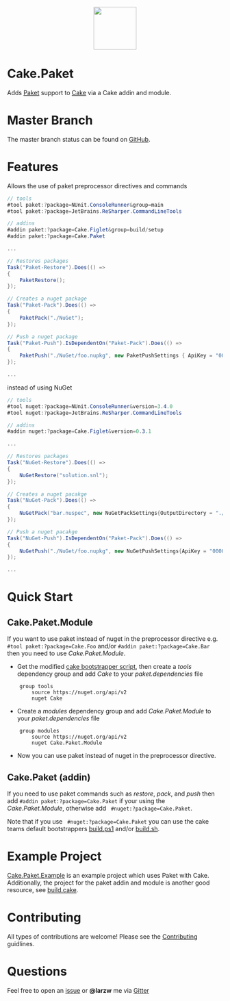 <p align="center">
  <a href="https://github.com/larzw/Cake.Paket"><img src="https://raw.githubusercontent.com/larzw/Cake.Paket/master/docs/images/CakePaketLogo.png" height="100em" /></a>
</p>

# Cake.Paket

Adds [Paket](https://fsprojects.github.io/Paket/) support to [Cake](http://cakebuild.net/) via a Cake addin and module.

# Master Branch

The master branch status can be found on [GitHub](https://github.com/larzw/Cake.Paket).

# Features

Allows the use of paket preprocessor directives and commands

```csharp
// tools
#tool paket:?package=NUnit.ConsoleRunner&group=main
#tool paket:?package=JetBrains.ReSharper.CommandLineTools

// addins
#addin paket:?package=Cake.Figlet&group=build/setup
#addin paket:?package=Cake.Paket

...

// Restores packages
Task("Paket-Restore").Does(() =>
{
    PaketRestore();
});

// Creates a nuget package
Task("Paket-Pack").Does(() =>
{
    PaketPack("./NuGet");
});

// Push a nuget package
Task("Paket-Push").IsDependentOn("Paket-Pack").Does(() =>
{
    PaketPush("./NuGet/foo.nupkg", new PaketPushSettings { ApiKey = "00000000-0000-0000-0000-000000000000" });
});

...
```

instead of using NuGet

```csharp
// tools
#tool nuget:?package=NUnit.ConsoleRunner&version=3.4.0
#tool nuget:?package=JetBrains.ReSharper.CommandLineTools

// addins
#addin nuget:?package=Cake.Figlet&version=0.3.1

...

// Restores packages
Task("NuGet-Restore").Does(() =>
{
    NuGetRestore("solution.snl");
});

// Creates a nuget pacakge
Task("NuGet-Pack").Does(() =>
{
    NuGetPack("bar.nuspec", new NuGetPackSettings{OutputDirectory = "./NuGet"});
});

// Push a nuget pacakge
Task("NuGet-Push").IsDependentOn("Paket-Pack").Does(() =>
{
    NuGetPush("./NuGet/foo.nupkg", new NuGetPushSettings{ApiKey = "00000000-0000-0000-0000-000000000000"});
});

...
```

# Quick Start

## Cake.Paket.Module

If you want to use paket instead of nuget in the preprocessor directive e.g. `#tool paket:?package=Cake.Foo` and/or  `#addin paket:?package=Cake.Bar` then you need to use *Cake.Paket.Module*.

* Get the modified [cake bootstrapper script](https://larzw.github.io/Cake.Paket/site/manual/CakeBootstrapper.html), then create a *tools* dependency group and add *Cake* to your *paket.dependencies* file
```
    group tools
        source https://nuget.org/api/v2
        nuget Cake
```

* Create a *modules* dependency group and add *Cake.Paket.Module* to your *paket.dependencies* file
```
    group modules
        source https://nuget.org/api/v2
        nuget Cake.Paket.Module
```

* Now you can use paket instead of nuget in the preprocessor directive.

## Cake.Paket (addin)

If you need to use paket commands such as *restore*, *pack*, and *push* then add `#addin paket:?package=Cake.Paket` if your using the *Cake.Paket.Module*, otherwise add ` #nuget:?package=Cake.Paket`.

Note that if you use ` #nuget:?package=Cake.Paket` you can use the cake teams default bootstrappers [build.ps1](https://github.com/cake-build/example/blob/master/build.ps1) and/or [build.sh](https://github.com/cake-build/example/blob/master/build.sh).

# Example Project

[Cake.Paket.Example](https://github.com/larzw/Cake.Paket.Example) is an example project which uses Paket with Cake. Additionally, the project for the paket addin and module is another good resource, see [build.cake](https://github.com/larzw/Cake.Paket/blob/master/build.cake).

# Contributing

All types of contributions are welcome! Please see the [Contributing](https://github.com/larzw/Cake.Paket/blob/master/.github/CONTRIBUTING.md) guidlines.

# Questions

Feel free to open an [issue](https://github.com/larzw/Cake.Paket/issues) or **@larzw** me via [Gitter](https://gitter.im/cake-contrib/Lobby)
